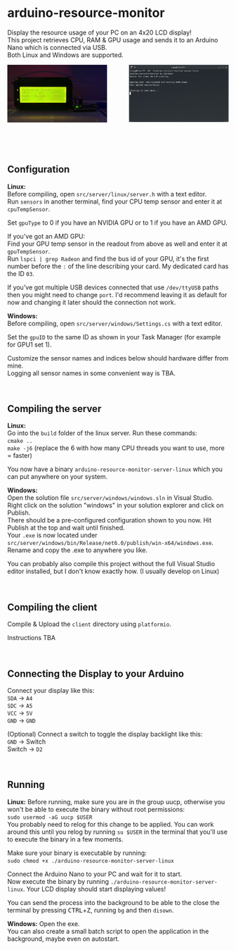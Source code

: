 # arduino-resource-monitor
Display the resource usage of your PC on an 4x20 LCD display!  
This project retrieves CPU, RAM & GPU usage and sends it to an Arduino Nano which is connected via USB.  
Both Linux and Windows are supported.

<div>
  <img width=45% height:auto src="https://raw.githubusercontent.com/3urobeat/arduino-resource-monitor/main/.github/img/display.jpg">  
  <img align="right" width=45% height:auto src="https://raw.githubusercontent.com/3urobeat/arduino-resource-monitor/main/.github/img/server.jpg">  
</div>

&nbsp;

&nbsp;

## Configuration
**Linux:**  
Before compiling, open `src/server/linux/server.h` with a text editor.  
Run `sensors` in another terminal, find your CPU temp sensor and enter it at `cpuTempSensor`.  
  
Set `gpuType` to 0 if you have an NVIDIA GPU or to 1 if you have an AMD GPU.  
  
If you've got an AMD GPU:  
Find your GPU temp sensor in the readout from above as well and enter it at `gpuTempSensor`.  
Run `lspci | grep Radeon` and find the bus id of your GPU, it's the first number before the `:` of the line describing your card. My dedicated card has the ID `03`.  

If you've got multiple USB devices connected that use `/dev/ttyUSB` paths then you might need to change `port`. I'd recommend leaving it as default for now and changing it later should the connection not work.  

**Windows:**  
Before compiling, open `src/server/windows/Settings.cs` with a text editor.  

Set the `gpuID` to the same ID as shown in your Task Manager (for example for GPU1 set 1).  

Customize the sensor names and indices below should hardware differ from mine.  
Logging all sensor names in some convenient way is TBA.

&nbsp;

## Compiling the server
**Linux:**  
Go into the `build` folder of the linux server. Run these commands:  
`cmake ..`  
`make -j6` (replace the 6 with how many CPU threads you want to use, more = faster)  

You now have a binary `arduino-resource-monitor-server-linux` which you can put anywhere on your system.  

**Windows:**  
Open the solution file `src/server/windows/windows.sln` in Visual Studio.  
Right click on the solution "windows" in your solution explorer and click on Publish.  
There should be a pre-configured configuration shown to you now. Hit Publish at the top and wait until finished.  
Your `.exe` is now located under `src/server/windows/bin/Release/net6.0/publish/win-x64/windows.exe`. Rename and copy the .exe to anywhere you like.

You can probably also compile this project without the full Visual Studio editor installed, but I don't know exactly how.
(I usually develop on Linux)

&nbsp;

## Compiling the client
Compile & Upload the `client` directory using `platformio`.  

Instructions TBA

&nbsp;

## Connecting the Display to your Arduino
Connect your display like this:  
`SDA` -> `A4`  
`SDC` -> `A5`  
`VCC` -> `5V`  
`GND` -> `GND`  

(Optional) Connect a switch to toggle the display backlight like this:  
`GND` -> Switch  
Switch -> `D2`


&nbsp;

## Running
**Linux:**
Before running, make sure you are in the group uucp, otherwise you won't be able to execute the binary without root permissions:  
`sudo usermod -aG uucp $USER`  
You probably need to relog for this change to be applied. You can work around this until you relog by running `su $USER` in the terminal that you'll use to execute the binary in a few moments.  
  
Make sure your binary is executable by running:  
`sudo chmod +x ./arduino-resource-monitor-server-linux`  

Connect the Arduino Nano to your PC and wait for it to start.  
Now execute the binary by running `./arduino-resource-monitor-server-linux`. Your LCD display should start displaying values!  

You can send the process into the background to be able to the close the terminal by pressing <kbd>CTRL</kbd>+<kbd>Z</kbd>, running `bg` and then `disown`.

**Windows:**
Open the exe.  
You can also create a small batch script to open the application in the background, maybe even on autostart.
